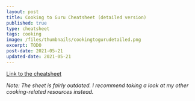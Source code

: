 ```yaml
---
layout: post
title: Cooking to Guru Cheatsheet (detailed version)
published: true
type: cheatsheet
tags: cooking
image: /files/thumbnails/cookingtogurudetailed.png
excerpt: TODO
post-date: 2021-05-21
updated-date: 2021-05-21
---
```


[Link to the cheatsheet](http://bit.ly/CookCheatsheet)

*Note: The sheet is fairly outdated. I recommend taking a look at my other cooking-related resources instead.*